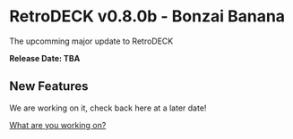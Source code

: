 # RetroDECK v0.8.0b - Bonzai Banana

The upcomming major update to RetroDECK

**Release Date: TBA**

## New Features

We are working on it, check back here at a later date!

[What are you working on?](../../wiki_development/what-are-you-working.on.md)
